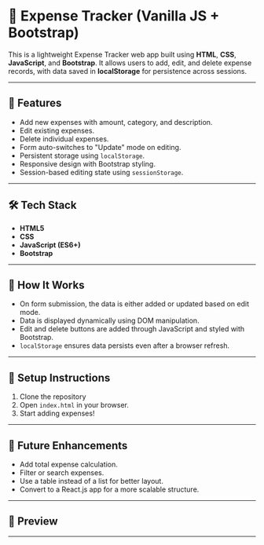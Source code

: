# 💸 Expense Tracker (Vanilla JS + Bootstrap)

This is a lightweight Expense Tracker web app built using **HTML**, **CSS**, **JavaScript**, and **Bootstrap**. It allows users to add, edit, and delete expense records, with data saved in **localStorage** for persistence across sessions.

---

## 🚀 Features

- Add new expenses with amount, category, and description.
- Edit existing expenses.
- Delete individual expenses.
- Form auto-switches to "Update" mode on editing.
- Persistent storage using `localStorage`.
- Responsive design with Bootstrap styling.
- Session-based editing state using `sessionStorage`.

---

## 🛠 Tech Stack

- **HTML5**
- **CSS**
- **JavaScript (ES6+)**
- **Bootstrap**

---

## 🧠 How It Works

- On form submission, the data is either added or updated based on edit mode.
- Data is displayed dynamically using DOM manipulation.
- Edit and delete buttons are added through JavaScript and styled with Bootstrap.
- `localStorage` ensures data persists even after a browser refresh.

---

## 🔧 Setup Instructions

1. Clone the repository
2. Open `index.html` in your browser.
3. Start adding expenses!

---

## 📌 Future Enhancements

- Add total expense calculation.
- Filter or search expenses.
- Use a table instead of a list for better layout.
- Convert to a React.js app for a more scalable structure.

---

## 📸 Preview



---
